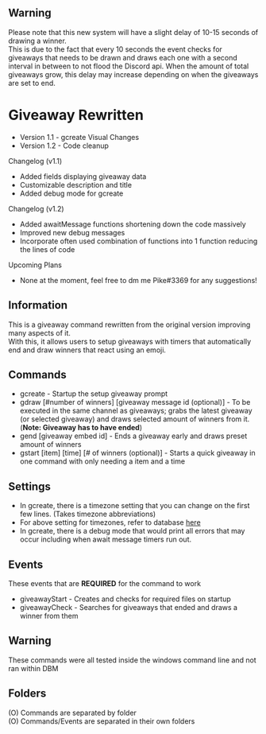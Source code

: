 ## Warning
Please note that this new system will have a slight delay of 10-15 seconds of drawing a winner.  
This is due to the fact that every 10 seconds the event checks for giveaways that needs to be drawn and draws each one with a second interval in between to not flood the Discord api.
When the amount of total giveaways grow, this delay may increase depending on when the giveaways are set to end.

# Giveaway Rewritten
- Version 1.1 - gcreate Visual Changes  
- Version 1.2 - Code cleanup  
  
Changelog (v1.1)
- Added fields displaying giveaway data
- Customizable description and title
- Added debug mode for gcreate  
  
Changelog (v1.2)
- Added awaitMessage functions shortening down the code massively
- Improved new debug messages
- Incorporate often used combination of functions into 1 function reducing the lines of code  
   
Upcoming Plans  
- None at the moment, feel free to dm me Pike#3369 for any suggestions!
  
## Information
This is a giveaway command rewritten from the original version improving many aspects of it.  
With this, it allows users to setup giveaways with timers that automatically end and draw winners that react using an emoji.  

## Commands
- gcreate - Startup the setup giveaway prompt    
- gdraw [#number of winners] [giveaway message id (optional)] - To be executed in the same channel as giveaways; grabs the latest giveaway (or selected giveaway) and draws selected amount of winners from it. (**Note: Giveaway has to have ended**)
- gend [giveaway embed id] - Ends a giveaway early and draws preset amount of winners  
- gstart [item] [time] [# of winners (optional)] - Starts a quick giveaway in one command with only needing a item and a time

## Settings
- In gcreate, there is a timezone setting that you can change on the first few lines. (Takes timezone abbreviations)  
- For above setting for timezones, refer to database [here](https://gist.github.com/aviflax/a4093965be1cd008f172)
- In gcreate, there is a debug mode that would print all errors that may occur including when await message timers run out.

## Events
These events that are **REQUIRED** for the command to work
- giveawayStart - Creates and checks for required files on startup  
- giveawayCheck - Searches for giveaways that ended and draws a winner from them
  
## Warning
These commands were all tested inside the windows command line and not ran within DBM  

## Folders
(O) Commands are separated by folder  
(O) Commands/Events are separated in their own folders


